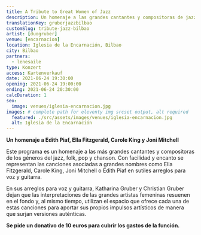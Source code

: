 ```yaml
---
title: A Tribute to Great Women of Jazz
description: Un homenaje a las grandes cantantes y compositoras de jazz, folk, pop y chanson. Concierto en Bilbao
translationKey: gruberjazzbilbao
customSlug: tribute-jazz-bilbao
artist: [duogruber]
venue: [encarnacion]
location: Iglesia de la Encarnación, Bilbao
city: Bilbao
partners:
  - lenesaile
type: Konzert
access: Kartenverkauf
date: 2021-06-24 19:30:00
opening: 2021-06-24 19:00:00
ending: 2021-06-24 20:30:00
calcDuration: 1
seo:
  image: venues/iglesia-encarnacion.jpg
images: # complete path for eleventy img srcset output, alt required
  featured: ./src/assets/images/venues/iglesia-encarnacion.jpg
  alt: Iglesia de la Encarnación
---
```


**Un homenaje a Edith Piaf, Ella Fitzgerald, Carole King y Joni Mitchell**

Este programa es un homenaje a las más grandes cantantes y compositoras de los géneros del jazz, folk, pop y chanson. Con facilidad y encanto se representan las canciones asociadas a grandes nombres como Ella Fitzgerald, Carole King, Joni Mitchell o Edith Piaf en sutiles arreglos para voz y guitarra.

En sus arreglos para voz y guitarra, Katharina Gruber y Christian Gruber dejan que las interpretaciones de las grandes artistas femeninas resuenen en el fondo y, al mismo tiempo, utilizan el espacio que ofrece cada una de estas canciones para aportar sus propios impulsos artísticos de manera que surjan versiones auténticas.

**Se pide un donativo de 10 euros para cubrir los gastos de la función.**
